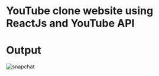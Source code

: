 # YouTube clone website using ReactJs and YouTube API

# Output

![snapchat](https://user-images.githubusercontent.com/80045274/167884805-c2b2ceb6-575c-442c-8564-9231d99704c5.jpg)
